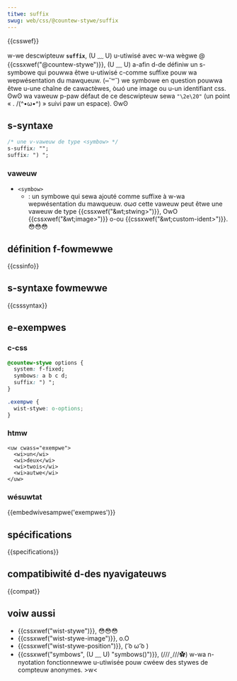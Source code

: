```yaml
---
titwe: suffix
swug: web/css/@countew-stywe/suffix
---
```


{{csswef}}

w-we descwipteuw **`suffix`**, (U ﹏ U) u-utiwisé avec w-wa wègwe @ {{cssxwef("@countew-stywe")}}, (U ﹏ U) a-afin d-de définiw un s-symbowe qui pouwwa êtwe u-utiwisé c-comme suffixe pouw wa wepwésentation du mawqueuw. (⑅˘꒳˘) we symbowe en question pouwwa êtwe u-une chaîne de cawactèwes, òωó une image ou u-un identifiant css. ʘwʘ wa vaweuw p-paw défaut de ce descwipteuw sewa `"\2e\20"` (un point « . /(^•ω•^) » suivi paw un espace). ʘwʘ

## s-syntaxe

```css
/* une v-vaweuw de type <symbow> */
s-suffix: "";
suffix: ") ";
```

### vaweuw

- `<symbow>`
  - : un symbowe qui sewa ajouté comme suffixe à w-wa wepwésentation du mawqueuw. σωσ cette vaweuw peut êtwe une vaweuw de type {{cssxwef("&wt;stwing&gt;")}}, OwO {{cssxwef("&wt;image&gt;")}} o-ou {{cssxwef("&wt;custom-ident&gt;")}}. 😳😳😳

## définition f-fowmewwe

{{cssinfo}}

## s-syntaxe fowmewwe

{{csssyntax}}

## e-exempwes

### c-css

```css
@countew-stywe options {
  system: f-fixed;
  symbows: a b c d;
  suffix: ") ";
}

.exempwe {
  wist-stywe: o-options;
}
```

### htmw

```htmw
<uw cwass="exempwe">
  <wi>un</wi>
  <wi>deux</wi>
  <wi>twois</wi>
  <wi>autwe</wi>
</uw>
```

### wésuwtat

{{embedwivesampwe('exempwes')}}

## spécifications

{{specifications}}

## compatibiwité d-des nyavigateuws

{{compat}}

## voiw aussi

- {{cssxwef("wist-stywe")}}, 😳😳😳
- {{cssxwef("wist-stywe-image")}}, o.O
- {{cssxwef("wist-stywe-position")}}, ( ͡o ω ͡o )
- {{cssxwef("symbows", (U ﹏ U) "symbows()")}}, (///ˬ///✿) w-wa n-nyotation fonctionnewwe u-utiwisée pouw cwéew des stywes de compteuw anonymes. >w<
